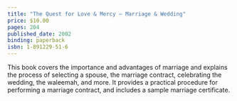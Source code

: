 ```yaml
---
title: "The Quest for Love & Mercy – Marriage & Wedding"
price: $10.00
pages: 204
published_date: 2002
binding: paperback
isbn: 1-891229-51-6
---
```


This book covers the importance and advantages of marriage and explains
the process of selecting a spouse, the marriage contract,
celebrating the wedding, the waleemah, and more.
It provides a practical procedure for performing a marriage contract,
and includes a sample marriage certificate.
